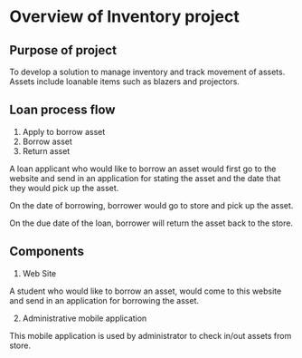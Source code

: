 # Overview of Inventory project

## Purpose of project

To develop a solution to manage inventory and track movement of assets.
Assets include loanable items such as blazers and projectors.

## Loan process flow

1.  Apply to borrow asset
2.  Borrow asset
3.  Return asset

A loan applicant who would like to borrow an asset would first go to the website and send in an application for stating the asset and the date that they would pick up the asset.

On the date of borrowing, borrower would go to store and pick up the asset.

On the due date of the loan, borrower will return the asset back to the store.

## Components

1.  Web Site

A student who would like to borrow an asset, would come to this website and send in an application for borrowing the asset.

2.  Administrative mobile application

This mobile application is used by administrator to check in/out assets from store.

